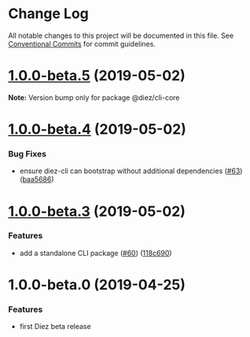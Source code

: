# Change Log

All notable changes to this project will be documented in this file.
See [Conventional Commits](https://conventionalcommits.org) for commit guidelines.

# [1.0.0-beta.5](https://github.com/diez/diez/compare/v1.0.0-beta.4...v1.0.0-beta.5) (2019-05-02)

**Note:** Version bump only for package @diez/cli-core





# [1.0.0-beta.4](https://github.com/diez/diez/compare/v1.0.0-beta.3...v1.0.0-beta.4) (2019-05-02)


### Bug Fixes

* ensure diez-cli can bootstrap without additional dependencies ([#63](https://github.com/diez/diez/issues/63)) ([baa5686](https://github.com/diez/diez/commit/baa5686))





# [1.0.0-beta.3](https://github.com/diez/diez/compare/v1.0.0-beta.0...v1.0.0-beta.3) (2019-05-02)


### Features

* add a standalone CLI package ([#60](https://github.com/diez/diez/issues/60)) ([118c690](https://github.com/diez/diez/commit/118c690))





# 1.0.0-beta.0 (2019-04-25)


### Features

* first Diez beta release
